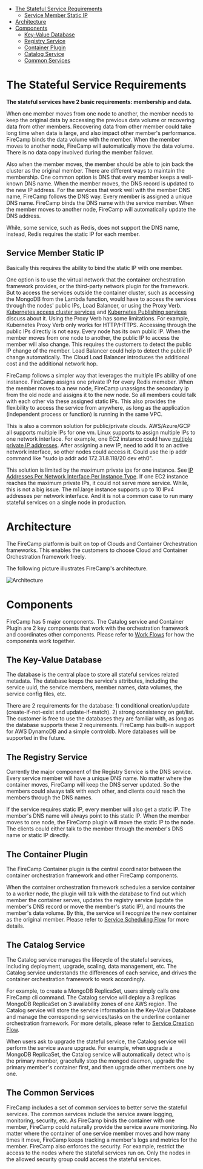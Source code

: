 * [The Stateful Service Requirements](https://github.com/cloudstax/firecamp/tree/master/docs/architect#the-stateful-service-requirements)
  * [Service Member Static IP](https://github.com/cloudstax/firecamp/tree/master/docs/architect#service-member-static-ip)
* [Architecture](https://github.com/cloudstax/firecamp/tree/master/docs/architect#architecture)
* [Components](https://github.com/cloudstax/firecamp/tree/master/docs/architect#components)
  * [Key-Value Database](https://github.com/cloudstax/firecamp/tree/master/docs/architect#the-key-value-database)
  * [Registry Service](https://github.com/cloudstax/firecamp/tree/master/docs/architect#the-registry-service)
  * [Container Plugin](https://github.com/cloudstax/firecamp/tree/master/docs/architect#the-container-plugin)
  * [Catalog Service](https://github.com/cloudstax/firecamp/tree/master/docs/architect#the-catalog-service)
  * [Common Services](https://github.com/cloudstax/firecamp/tree/master/docs/architect#the-common-services)

# The Stateful Service Requirements
**The stateful services have 2 basic requirements: membership and data.**

When one member moves from one node to another, the member needs to keep the original data by accessing the previous data volume or recovering data from other members. Recovering data from other member could take long time when data is large, and also impact other member's performance. FireCamp binds the data volume with the member. When the member moves to another node, FireCamp will automatically move the data volume. There is no data copy involved during the member failover.

Also when the member moves, the member should be able to join back the cluster as the original member. There are different ways to maintain the membership. One common option is DNS that every member keeps a well-known DNS name. When the member moves, the DNS record is updated to the new IP address. For the services that work well with the member DNS name, FireCamp follows the DNS way. Every member is assigned a unique DNS name. FireCamp binds the DNS name with the service member. When the member moves to another node, FireCamp will automatically update the DNS address.

While, some service, such as Redis, does not support the DNS name, instead, Redis requires the static IP for each member.

## Service Member Static IP
Basically this requires the ability to bind the static IP with one member.

One option is to use the virtual network that the container orchestration framework provides, or the third-party network plugin for the framework. But to access the services outside the container cluster, such as accessing the MongoDB from the Lambda function, would have to access the services through the nodes' public IPs, Load Balancer, or using the Proxy Verb. [Kubernetes access cluster services](https://kubernetes.io/docs/tasks/administer-cluster/access-cluster-services/) and [Kubernetes Publishing services](https://kubernetes.io/docs/concepts/services-networking/service/#publishing-services---service-types) discuss about it. Using the Proxy Verb has some limitations. For example, Kubernetes Proxy Verb only works for HTTP/HTTPS. Accessing through the public IPs directly is not easy. Every node has its own public IP. When the member moves from one node to another, the public IP to access the member will also change. This requires the customers to detect the public IP change of the member. Load Balancer could help to detect the public IP change automatically. The Cloud Load Balancer introduces the additional cost and the additional network hop.

FireCamp follows a simpler way that leverages the multiple IPs ability of one instance. FireCamp assigns one private IP for every Redis memeber. When the member moves to a new node, FireCamp unassigns the secondary ip from the old node and assigns it to the new node. So all members could talk with each other via these assigned static IPs. This also provides the flexibility to access the service from anywhere, as long as the application (independent process or function) is running in the same VPC.

This is also a common solution for public/private clouds. AWS/Azure/GCP all supports multiple IPs for one vm. Linux supports to assign multiple IPs to one network interface. For example, one EC2 instance could have [multiple private IP addresses](http://docs.aws.amazon.com/AWSEC2/latest/UserGuide/MultipleIP.html). After assigning a new IP, need to add it to an active network interface, so other nodes could access it. Could use the ip addr command like "sudo ip addr add 172.31.8.118/20 dev eth0".

This solution is limited by the maximum private ips for one instance. See [IP Addresses Per Network Interface Per Instance Type](http://docs.aws.amazon.com/AWSEC2/latest/UserGuide/using-eni.html#AvailableIpPerENI). If one EC2 instance reaches the maximum private IPs, it could not serve more service. While, this is not a big issue. The m1.large instance supports up to 10 IPv4 addresses per network interface. And it is not a common case to run many stateful services on a single node in production.


# Architecture
The FireCamp platform is built on top of Clouds and Container Orchestration frameworks. This enables the customers to choose Cloud and Container Orchestration framework freely.

The following picture illustrates FireCamp's architecture.

![Architecture](https://s3.amazonaws.com/cloudstax/firecamp/docs/arch.png)

# Components
FireCamp has 5 major components. The Catalog service and Container Plugin are 2 key components that work with the orchestration framework and coordinates other components. Please refer to [Work Flows](https://github.com/cloudstax/firecamp/tree/master/docs/workflows) for how the components work together.

## The Key-Value Database
The database is the central place to store all stateful services related metadata. The database keeps the service's attributes, including the service uuid, the service members, member names, data volumes, the service config files, etc.

There are 2 requirements for the database: 1) conditional creation/update (create-if-not-exist and update-if-match). 2) strong consistency on get/list. The customer is free to use the databases they are familiar with, as long as the database supports these 2 requirements. FireCamp has built-in support for AWS DynamoDB and a simple controldb. More databases will be supported in the future.

## The Registry Service
Currently the major component of the Registry Service is the DNS service. Every service member will have a unique DNS name. No matter where the container moves, FireCamp will keep the DNS server updated. So the members could always talk with each other, and clients could reach the members through the DNS names.

If the service requires static IP, every member will also get a static IP. The member's DNS name will always point to this static IP. When the member moves to one node, the FireCamp plugin will move the static IP to the node. The clients could either talk to the member through the member's DNS name or static IP directly.

## The Container Plugin
The FireCamp Container plugin is the central coordinator between the container orchestration framework and other FireCamp components.

When the container orchestration framework schedules a service container to a worker node, the plugin will talk with the database to find out which member the container serves, updates the registry service (update the member's DNS record or move the member's static IP), and mounts the member's data volume. By this, the service will recognize the new container as the original member. Please refer to [Service Scheduling Flow](https://github.com/cloudstax/firecamp/tree/master/docs/workflows#service-scheduling-flow) for more details.

## The Catalog Service
The Catalog service manages the lifecycle of the stateful services, including deployment, upgrade, scaling, data management, etc. The Catalog service understands the differences of each service, and drives the container orchestration framework to work accordingly.

For example, to create a MongoDB ReplicaSet, users simply calls one FireCamp cli command. The Catalog service will deploy a 3 replicas MongoDB ReplicaSet on 3 availability zones of one AWS region. The Catalog service will store the service information in the Key-Value Database and manage the corresponding services/tasks on the underline container orchestration framework. For more details, please refer to [Service Creation Flow](https://github.com/cloudstax/firecamp/tree/master/docs/workflows#service-creation-flow).

When users ask to upgrade the stateful service, the Catalog service will perform the service aware upgrade. For example, when upgrade a MongoDB ReplicaSet, the Catalog service will automatically detect who is the primary member, gracefully stop the mongod daemon, upgrade the primary member's container first, and then upgrade other members one by one.

## The Common Services
FireCamp includes a set of common services to better serve the stateful services. The common services include the service aware logging, monitoring, security, etc. As FireCamp binds the container with one member, FireCamp could naturally provide the service aware monitoring. No matter where the container of one service member moves and how many times it move, FireCamp keeps tracking a member's logs and metrics for the member. FireCamp also enforces the security. For example, restrict the access to the nodes where the stateful services run on. Only the nodes in the allowed security group could access the stateful services.

